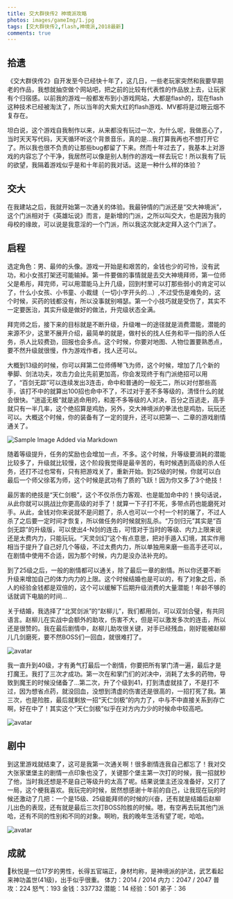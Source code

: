 ```yaml
---
title: 交大群侠传2 神境派攻略
photos: images/gameImg/1.jpg
tags: [交大群侠传2,flash,神境派,2018最新]
comments: true
---
```


## 拾遗
《交大群侠传2》自开发至今已经快十年了，这几日，一些老玩家突然和我要早期老的作品，我想就抽空做个网站吧，把之前的比较有代表性的作品放上去，让玩家有个归宿感。以前我的游戏一般都发布到小游戏网站，大都是flash的，现在flash这种技术已经被淘汰了，所以当年的大紫大红的flash游戏、MV都将是过眼云烟不复存在。
<!--more-->

坦白说，这个游戏自我制作以来，从来都没有玩过一次，为什么呢，我做恶心了，当时天天写代码，天天循环听这个背景音乐，真的是...我打算我再也不想打开它了。所以我也很不负责的让那些bug都留了下来。然而十年过去了，我基本上对游戏的内容忘了个干净，我居然可以像是别人制作的游戏一样去玩它！所以我有了玩的欲望，我隔着游戏似乎是和十年前的我对话。这是一种什么样的体验？

## 交大
在我建站之后，我就开始第一次通关的体验。我最钟情的门派还是“交大神境派”，这个门派相对于《英雄坛说》而言，是新增的门派，之所以叫交大，也是因为我的母校的缘故，可以说是我意淫的一个门派，所以我这次就决定拜入这个门派了。

## 启程
选定角色：男、最帅的头像。游戏一开始是和艰苦的，金钱也少的可怜，没有武功，和小女孩打架还可能输掉。第一件要做的事情就是去交大神境拜师，第一位师父是希彤，拜完师，可以用潜能马上升几级，回到村里可以打那些弱小的肯定可以了，什么小女孩、小书童、小裁缝（一切小字开头的...）,不过受伤是难免的，这个时候，买药的钱都没有，所以没事就别嘚瑟。第一个小技巧就是受伤了，其实不一定要医治，其实升级是做好的做法，升完级状态全满。

拜完师之后，接下来的目标就是不断升级，升级唯一的途径就是消费潜能，潜能的来源不少，这里不展开介绍，最简单的就是，做村长的找人任务和平一指的杀人任务，杀人比较费劲，回报也会多点。这个时候，你要对地图、人物位置要熟悉点，要不然升级就很慢，作为游戏作者，找人还可以。

大概到13级的时候，你可以拜第二位师傅琴飞为师，这个时候，增加了几个新的拳脚、剑法功夫，攻击力会比先前更加高，你会发现终于有门派绝招可以用了，“百剑无踪”可以连续发出3连击，命中和普通的一般无二，所以对付那些高手，该打不中的就算出100招也命中不了，不过对于差不多等级的，清怪什么的就会很快。“逍遥无极”就是逃命用的，和差不多等级的人对决，百分之百逃走，高手就只有一半几率，这个绝招算是鸡肋，另外，交大神境派的拳法也是鸡肋，玩玩还可以。大概这个时候，你的装备有了一定的提升，还可以把第一、二章的游戏剧情通关了。
	
![Sample Image Added via Markdown](/blog/images/gameImg/2.jpg)

随着等级提升，任务的奖励也会增加一点，不多。这个时候，升等级要消耗的潜能比较多了，升级就比较慢，这个阶段我觉得是最辛苦的，有时候遇到高级的杀人任务，还打不过也常有，只有把游戏关了，重新开始。到25级的时候，你就可以白最后一个师父徐茗为师，这个时候是武功有了质的飞跃！因为你又多了3个绝技！

最厉害的绝技是“天仁剑极”，这个不仅杀伤力客观、也是能加命中的！换句话说，从此你就可以挑战比你更高级的对手了！就算一下子打不死，多带点药也能磨死对手。从此，金钱对你来说就不是问题了，杀人也可以一个村一个村的屠了，不过人杀了之后要一定时间才恢复，所以做任务的时候就别乱杀。“万剑归元”其实是“百剑无踪”的升级版，可以使出4-N剑的连击，可惜对于当时的等级、内力上限来说还是太费内力，只能玩玩。“天灵剑幻”这个有点意思，把对手遁入幻境，其实作用相当于提升了自己好几个等级，不过太费内力，所以单独用来磨一些高手还可以，在剧情中使用不合适，因为那个时候，内力是没办法补充的。

到了25级之后，一般的剧情都可以通关，除了最后一章的剧情。所以你还要不断升级来增加自己的体力内力的上限。这个时候结婚也是可以的，有了对象之后，杀人的经验金钱都是双倍的，这个可以缓解下后期升级消费的大量潜能！年龄不够的话就调下电脑的时间...

关于结婚，我选择了“北冥剑派”的“赵柳儿”，我们都用剑，可以双剑合璧，有共同语言。赵柳儿在实战中会额外的助攻，伤害不大，但是可以激发多次的连击，所以还是很赞的。我在最后剧情中，赵柳儿助攻很关键，对手已经残血，刚好能被赵柳儿几剑磨死，要不然BOSS们一回血，就很难打了。

![avatar](/blog/images/gameImg/3.jpg)

我一直升到40级，才有勇气打最后一个剧情，你要把所有掌门清一遍，最后才是打魔王。我打了三次才成功。第一次在和掌门们的对决中，消耗了太多的药物，导致到魔王的时候没储备了...第二次，升了个级到41，打到清虚就挂了，不是打不过，因为想省点药，就没回血，没想到清虚的伤害还是很高的，一招打死了我。第三次，也是险胜，最后就剩放一招“天仁剑极”的内力了，中与不中直接关系到存亡啊，好在中了！其实这个“天仁剑极”似乎在对方内力少的时候命中较高吧。

![avatar](/blog/images/gameImg/4.jpg)

## 剧中
到这里游戏就结束了，这可是我第一次通关啊！很多剧情连我自己都忘了！我对交大张家堡堡主的剧情一点印象也没了，关键那个堡主第一次打的时候，我一招就秒了他，当时我还想是不是自己等级升的太高了呢。结果说堡主还没准备好，又打了一局，这个梗我喜欢。我玩完的时候，居然想感谢十年前的自己，让我现在玩的时候还激动了几把：一个是15级、25级能拜师的时候的兴奋，还有就是结婚后赵柳儿出色的表现，还有就是最后三次打BOSS险胜的时候。嗯，有空再去玩其他门派哈，还有不同的性别和不同的对象。啊哟，我的晚年生活有望了呢，哈哈。

![avatar](/blog/images/gameImg/1.jpg)

## 成就
秋悦是一位17岁的男性，长得五官端正，身材均称，是神境派的护法，武艺看起来神功盖世(41级)，出手似乎很重。
体力：2014 / 2014   内力：2047 / 2047   普攻：224   怒气：193   金钱：337732   潜能：14   经验：501   弟子：36





